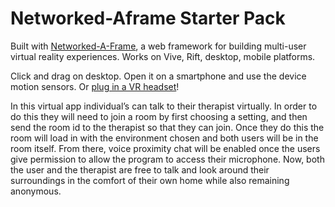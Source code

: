 # Networked-Aframe Starter Pack

Built with [Networked-A-Frame](https://github.com/haydenjameslee/networked-aframe), a web framework for building multi-user virtual reality experiences. Works on Vive, Rift, desktop, mobile platforms.

Click and drag on desktop. Open it on a smartphone and use the device motion sensors. Or [plug in a VR headset](https://webvr.rocks)!

In this virtual app individual’s can talk to their therapist virtually. In order to do this they will need to join a room by first choosing a setting, and then send the room id to the therapist so that they can join. Once they do this the room will load in with the environment chosen and both users will be in the room itself. From there, voice proximity chat will be enabled once the users give permission to allow the program to access their microphone. Now, both the user and the therapist are free to talk and look around their surroundings in the comfort of their own home while also remaining anonymous.
<br>
